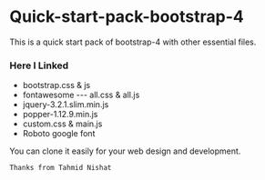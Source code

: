 # Quick-start-pack-bootstrap-4
This is a quick start pack of bootstrap-4 with other essential files.

### Here I Linked
- bootstrap.css & js
- fontawesome --- all.css & all.js
- jquery-3.2.1.slim.min.js
- popper-1.12.9.min.js
- custom.css & main.js
- Roboto google font


You can clone it easily for your web design and development.


````
Thanks from Tahmid Nishat
````      
